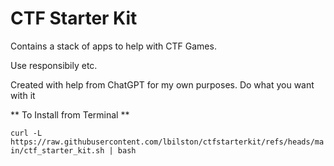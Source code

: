 # CTF Starter Kit

Contains a stack of apps to help with CTF Games.

Use responsibily etc.

Created with help from ChatGPT for my own purposes.  Do what you want with it

** To Install from Terminal **

`curl -L https://raw.githubusercontent.com/lbilston/ctfstarterkit/refs/heads/main/ctf_starter_kit.sh | bash` 


